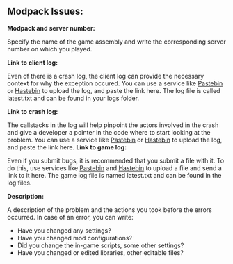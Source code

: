 ## Modpack Issues:

**Modpack and server number:**

Specify the name of the game assembly and write the corresponding server number on which you played.

**Link to client log:**

Even of there is a crash log, the client log can provide the necessary context for why the exception occured. You can use a service like [Pastebin](https://pastebin.com/) or [Hastebin](https://hastebin.com/) to upload the log, and paste the link here. The log file is called latest.txt and can be found in your logs folder.

**Link to crash log:**

The callstacks in the log will help pinpoint the actors involved in the crash and give a developer a pointer in the code where to start looking at the problem. You can use a service like [Pastebin](https://pastebin.com/) or [Hastebin](https://hastebin.com/) to upload the log, and paste the link here.
**Link to game log:**

Even if you submit bugs, it is recommended that you submit a file with it. To do this, use services like [Pastebin](https://pastebin.com/) and [Hastebin](https://hastebin.com/) to upload a file and send a link to it here. The game log file is named latest.txt and can be found in the log files.

**Description:**

A description of the problem and the actions you took before the errors occurred. In case of an error, you can write:

* Have you changed any settings?
* Have you changed mod configurations?
* Did you change the in-game scripts, some other settings?
* Have you changed or edited libraries, other editable files?